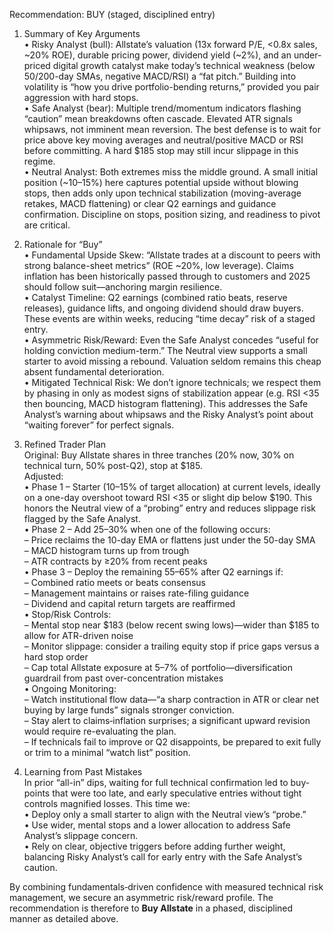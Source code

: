 Recommendation: BUY (staged, disciplined entry)

1. Summary of Key Arguments  
• Risky Analyst (bull): Allstate’s valuation (13x forward P/E, <0.8x sales, ~20% ROE), durable pricing power, dividend yield (~2%), and an under-priced digital growth catalyst make today’s technical weakness (below 50/200-day SMAs, negative MACD/RSI) a “fat pitch.” Building into volatility is “how you drive portfolio-bending returns,” provided you pair aggression with hard stops.  
• Safe Analyst (bear): Multiple trend/momentum indicators flashing “caution” mean breakdowns often cascade. Elevated ATR signals whipsaws, not imminent mean reversion. The best defense is to wait for price above key moving averages and neutral/positive MACD or RSI before committing. A hard $185 stop may still incur slippage in this regime.  
• Neutral Analyst: Both extremes miss the middle ground. A small initial position (~10–15%) here captures potential upside without blowing stops, then adds only upon technical stabilization (moving-average retakes, MACD flattening) or clear Q2 earnings and guidance confirmation. Discipline on stops, position sizing, and readiness to pivot are critical.

2. Rationale for “Buy”  
• Fundamental Upside Skew: “Allstate trades at a discount to peers with strong balance-sheet metrics” (ROE ~20%, low leverage). Claims inflation has been historically passed through to customers and 2025 should follow suit—anchoring margin resilience.  
• Catalyst Timeline: Q2 earnings (combined ratio beats, reserve releases), guidance lifts, and ongoing dividend should draw buyers. These events are within weeks, reducing “time decay” risk of a staged entry.  
• Asymmetric Risk/Reward: Even the Safe Analyst concedes “useful for holding conviction medium-term.” The Neutral view supports a small starter to avoid missing a rebound. Valuation seldom remains this cheap absent fundamental deterioration.  
• Mitigated Technical Risk: We don’t ignore technicals; we respect them by phasing in only as modest signs of stabilization appear (e.g. RSI <35 then bouncing, MACD histogram flattening). This addresses the Safe Analyst’s warning about whipsaws and the Risky Analyst’s point about “waiting forever” for perfect signals.

3. Refined Trader Plan  
Original: Buy Allstate shares in three tranches (20% now, 30% on technical turn, 50% post-Q2), stop at $185.  
Adjusted:  
• Phase 1 – Starter (10–15% of target allocation) at current levels, ideally on a one-day overshoot toward RSI <35 or slight dip below $190. This honors the Neutral view of a “probing” entry and reduces slippage risk flagged by the Safe Analyst.  
• Phase 2 – Add 25–30% when one of the following occurs:  
  – Price reclaims the 10-day EMA or flattens just under the 50-day SMA  
  – MACD histogram turns up from trough  
  – ATR contracts by ≥20% from recent peaks  
• Phase 3 – Deploy the remaining 55–65% after Q2 earnings if:  
  – Combined ratio meets or beats consensus  
  – Management maintains or raises rate-filing guidance  
  – Dividend and capital return targets are reaffirmed  
• Stop/​Risk Controls:  
  – Mental stop near $183 (below recent swing lows)—wider than $185 to allow for ATR-driven noise  
  – Monitor slippage: consider a trailing equity stop if price gaps versus a hard stop order  
  – Cap total Allstate exposure at 5–7% of portfolio—diversification guardrail from past over-concentration mistakes  
• Ongoing Monitoring:  
  – Watch institutional flow data—“a sharp contraction in ATR or clear net buying by large funds” signals stronger conviction.  
  – Stay alert to claims‐inflation surprises; a significant upward revision would require re-evaluating the plan.  
  – If technicals fail to improve or Q2 disappoints, be prepared to exit fully or trim to a minimal “watch list” position.

4. Learning from Past Mistakes  
In prior “all-in” dips, waiting for full technical confirmation led to buy-points that were too late, and early speculative entries without tight controls magnified losses. This time we:  
• Deploy only a small starter to align with the Neutral view’s “probe.”  
• Use wider, mental stops and a lower allocation to address Safe Analyst’s slippage concern.  
• Rely on clear, objective triggers before adding further weight, balancing Risky Analyst’s call for early entry with the Safe Analyst’s caution.  

By combining fundamentals‐driven confidence with measured technical risk management, we secure an asymmetric risk/reward profile. The recommendation is therefore to **Buy Allstate** in a phased, disciplined manner as detailed above.